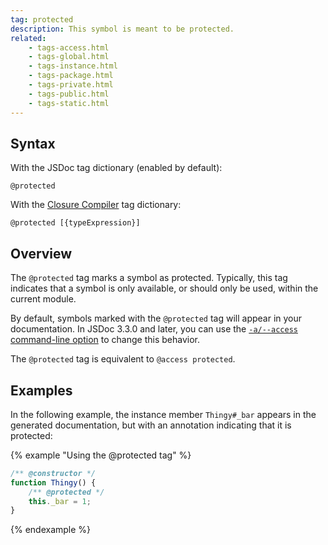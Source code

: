 ```yaml
---
tag: protected
description: This symbol is meant to be protected.
related:
    - tags-access.html
    - tags-global.html
    - tags-instance.html
    - tags-package.html
    - tags-private.html
    - tags-public.html
    - tags-static.html
---
```


## Syntax

With the JSDoc tag dictionary (enabled by default):

`@protected`

With the [Closure Compiler][closure] tag dictionary:

`@protected [{typeExpression}]`

[closure]: https://github.com/google/closure-compiler/wiki/Annotating-JavaScript-for-the-Closure-Compiler#jsdoc-tags


## Overview

The `@protected` tag marks a symbol as protected. Typically, this tag indicates that a symbol is
only available, or should only be used, within the current module.

By default, symbols marked with the `@protected` tag will appear in your documentation. In JSDoc
3.3.0 and later, you can use the [`-a/--access` command-line option][access-option] to change this
behavior.

The `@protected` tag is equivalent to `@access protected`.

[access-option]: about-commandline.html


## Examples

In the following example, the instance member `Thingy#_bar` appears in the generated documentation,
but with an annotation indicating that it is protected:

{% example "Using the @protected tag" %}

```js
/** @constructor */
function Thingy() {
    /** @protected */
    this._bar = 1;
}
```
{% endexample %}
